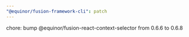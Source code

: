 ```yaml
---
"@equinor/fusion-framework-cli": patch
---
```


chore: bump @equinor/fusion-react-context-selector from 0.6.6 to 0.6.8

